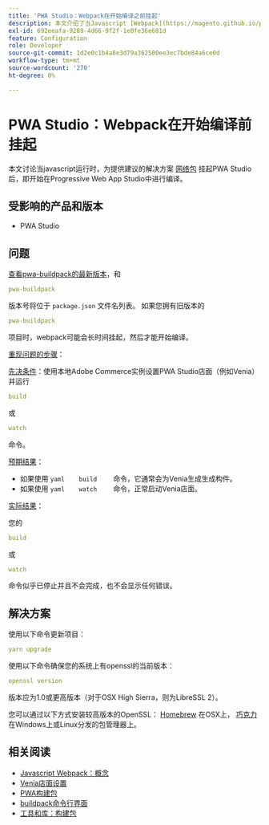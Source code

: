 ```yaml
---
title: 'PWA Studio：Webpack在开始编译之前挂起'
description: 本文介绍了当Javascript [Webpack](https://magento.github.io/pwa-studio/technologies/tools-libraries/#webpack)在Progressive Web App Studio(PWA Studio)中开始编译之前挂起很长一段时间时的建议解决方案。
exl-id: 692eeafa-9289-4d66-9f2f-1e0fe36e681d
feature: Configuration
role: Developer
source-git-commit: 1d2e0c1b4a8e3d79a362500ee3ec7bde84a6ce0d
workflow-type: tm+mt
source-wordcount: '270'
ht-degree: 0%

---
```


# PWA Studio：Webpack在开始编译前挂起

本文讨论当javascript运行时，为提供建议的解决方案 [网络包](https://magento.github.io/pwa-studio/technologies/tools-libraries/#webpack) 挂起PWA Studio后，即开始在Progressive Web App Studio中进行编译。

## 受影响的产品和版本

* PWA Studio

## 问题

[查看pwa-buildpack的最新版本](https://github.com/magento/pwa-studio/tree/master/packages/pwa-buildpack)，和

```yaml
pwa-buildpack
```

版本号将位于 `package.json` 文件名列表。 如果您拥有旧版本的

```yaml
pwa-buildpack
```

项目时，webpack可能会长时间挂起，然后才能开始编译。

<u>重现问题的步骤</u>：

<u>先决条件</u>：使用本地Adobe Commerce实例设置PWA Studio店面（例如Venia）并运行

```yaml
build
```

或

```yaml
watch
```

命令。

<u>预期结果</u>：

* 如果使用    ```yaml    build    ```    命令，它通常会为Venia生成生成构件。
* 如果使用    ```yaml    watch    ```    命令，正常启动Venia店面。

<u>实际结果</u>：

您的

```yaml
build
```

或

```yaml
watch
```

命令似乎已停止并且不会完成，也不会显示任何错误。

## 解决方案

使用以下命令更新项目：

```yaml
yarn upgrade
```

使用以下命令确保您的系统上有openssl的当前版本：

```yaml
openssl version
```

版本应为1.0或更高版本（对于OSX High Sierra，则为LibreSSL 2）。

您可以通过以下方式安装较高版本的OpenSSL： [Homebrew](https://brew.sh/) 在OSX上， [巧克力](https://chocolatey.org/) 在Windows上或Linux分发的包管理器上。

## 相关阅读

* [Javascript Webpack：概念](https://webpack.js.org/concepts/)
* [Venia店面设置](https://magento.github.io/pwa-studio/venia-pwa-concept/setup/)
* [PWA构建包](https://magento.github.io/pwa-studio/pwa-buildpack/)
* [buildpack命令行界面](https://magento.github.io/pwa-studio/pwa-buildpack/reference/buildpack-cli/)
* [工具和库：构建包](https://magento.github.io/pwa-studio/technologies/tools-libraries/#webpack)
